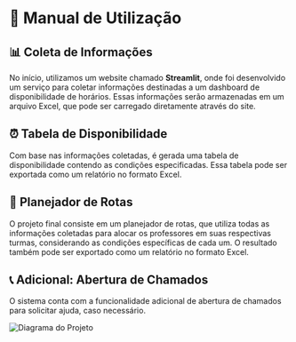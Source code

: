# 📖 Manual de Utilização

## 📊 Coleta de Informações
No início, utilizamos um website chamado **Streamlit**, onde foi desenvolvido um serviço para coletar informações destinadas a um dashboard de disponibilidade de horários. Essas informações serão armazenadas em um arquivo Excel, que pode ser carregado diretamente através do site.

## ⏰ Tabela de Disponibilidade
Com base nas informações coletadas, é gerada uma tabela de disponibilidade contendo as condições especificadas. Essa tabela pode ser exportada como um relatório no formato Excel.

## 📅 Planejador de Rotas
O projeto final consiste em um planejador de rotas, que utiliza todas as informações coletadas para alocar os professores em suas respectivas turmas, considerando as condições específicas de cada um. O resultado também pode ser exportado como um relatório no formato Excel.

## 📞 Adicional: Abertura de Chamados
O sistema conta com a funcionalidade adicional de abertura de chamados para solicitar ajuda, caso necessário.

![Diagrama do Projeto](imagens/diagram.png)
